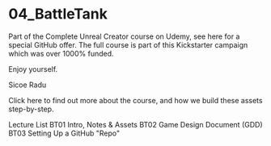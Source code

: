 # 04_BattleTank
Part of the Complete Unreal Creator course on Udemy, see here for a special GitHub offer. The full course is part of this Kickstarter campaign which was over 1000% funded.

Enjoy yourself.

Sicoe Radu

Click here to find out more about the course, and how we build these assets step-by-step.

Lecture List
BT01 Intro, Notes & Assets
BT02 Game Design Document (GDD)
BT03 Setting Up a GitHub "Repo"
